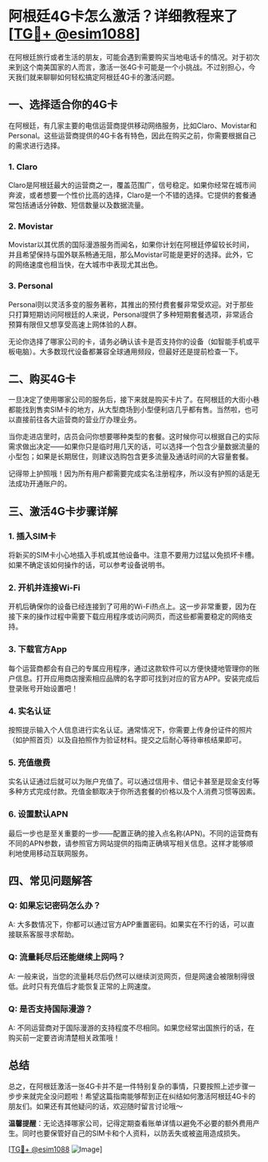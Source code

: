 # 阿根廷4G卡怎么激活？详细教程来了[[TG💪+ @esim1088](https://t.me/s/esim1088)]

在阿根廷旅行或者生活的朋友，可能会遇到需要购买当地电话卡的情况。对于初次来到这个南美国家的人而言，激活一张4G卡可能是一个小挑战。不过别担心，今天我们就来聊聊如何轻松搞定阿根廷4G卡的激活问题。

## 一、选择适合你的4G卡

在阿根廷，有几家主要的电信运营商提供移动网络服务，比如Claro、Movistar和Personal。这些运营商提供的4G卡各有特色，因此在购买之前，你需要根据自己的需求进行选择。

### 1. Claro
Claro是阿根廷最大的运营商之一，覆盖范围广，信号稳定。如果你经常在城市间奔波，或者想要一个性价比高的选择，Claro是一个不错的选择。它提供的套餐通常包括通话分钟数、短信数量以及数据流量。

### 2. Movistar
Movistar以其优质的国际漫游服务而闻名，如果你计划在阿根廷停留较长时间，并且希望保持与国外联系畅通无阻，那么Movistar可能是更好的选择。此外，它的网络速度也相当快，在大城市中表现尤其出色。

### 3. Personal
Personal则以灵活多变的服务著称，其推出的预付费套餐非常受欢迎。对于那些只打算短期访问阿根廷的人来说，Personal提供了多种短期套餐选项，非常适合预算有限但又想享受高速上网体验的人群。

无论你选择了哪家公司的卡，请务必确认该卡是否支持你的设备（如智能手机或平板电脑）。大多数现代设备都兼容全球通用频段，但最好还是提前检查一下。

## 二、购买4G卡

一旦决定了使用哪家公司的服务后，接下来就是购买卡片了。在阿根廷的大街小巷都能找到售卖SIM卡的地方，从大型商场到小型便利店几乎都有售。当然啦，也可以直接前往各大运营商的营业厅办理业务。

当你走进店里时，店员会问你想要哪种类型的套餐。这时候你可以根据自己的实际需求做出决定——如果你只是临时用几天的话，可以选择一个包含少量数据流量的小型包；如果是长期居住，则建议选购包含更多流量及通话时间的大容量套餐。

记得带上护照哦！因为所有用户都需要完成实名注册程序，所以没有护照的话是无法成功开通账户的。

## 三、激活4G卡步骤详解

### 1. 插入SIM卡
将新买的SIM卡小心地插入手机或其他设备中。注意不要用力过猛以免损坏卡槽。如果不确定该如何操作的话，可以参考设备说明书。

### 2. 开机并连接Wi-Fi
开机后确保你的设备已经连接到了可用的Wi-Fi热点上。这一步非常重要，因为在接下来的操作过程中需要下载应用程序或访问网页，而这些都需要稳定的网络支持。

### 3. 下载官方App
每个运营商都会有自己的专属应用程序，通过这款软件可以方便快捷地管理你的账户信息。打开应用商店搜索相应品牌的名字即可找到对应的官方APP。安装完成后登录账号开始设置吧！

### 4. 实名认证
按照提示输入个人信息进行实名认证。通常情况下，你需要上传身份证件的照片（如护照首页）以及自拍照作为验证材料。提交之后耐心等待审核结果即可。

### 5. 充值缴费
实名认证通过后就可以为账户充值了。可以通过信用卡、借记卡甚至是现金支付等多种方式完成付款。充值金额取决于你所选套餐的价格以及个人消费习惯等因素。

### 6. 设置默认APN
最后一步也是至关重要的一步——配置正确的接入点名称(APN)。不同的运营商有不同的APN参数，请参照官方网站提供的指南正确填写相关信息。这样才能够顺利地使用移动互联网服务。

## 四、常见问题解答

### Q: 如果忘记密码怎么办？
A: 大多数情况下，你都可以通过官方APP重置密码。如果实在不行的话，可以直接联系客服寻求帮助。

### Q: 流量耗尽后还能继续上网吗？
A: 一般来说，当您的流量耗尽后仍然可以继续浏览网页，但是网速会被限制得很低。此时只有充值后才能恢复正常的上网速度。

### Q: 是否支持国际漫游？
A: 不同运营商对于国际漫游的支持程度不尽相同。如果您经常出国旅行的话，在购买前一定要咨询清楚相关政策哦！

## 总结

总之，在阿根廷激活一张4G卡并不是一件特别复杂的事情，只要按照上述步骤一步步来就完全没问题啦！希望这篇指南能够帮到正在纠结如何激活阿根廷4G卡的朋友们。如果还有其他疑问的话，欢迎随时留言讨论哦～

**温馨提醒**：无论选择哪家公司，记得定期查看账单详情以避免不必要的额外费用产生。同时也要保管好自己的SIM卡和个人资料，以防丢失或被盗用造成损失。

[[TG💪+ @esim1088](https://t.me/s/esim1088) ![Image](https://i.postimg.cc/4NQfJmqS/Snipaste-2025-05-13-00-14-12.png)]